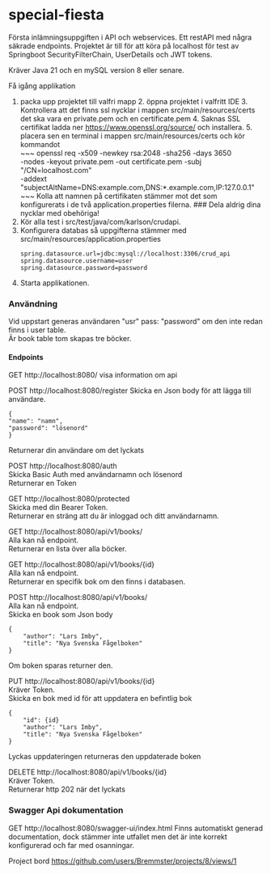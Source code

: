 # special-fiesta
Första inlämningsuppgiften i API och webservices. Ett restAPI med några säkrade endpoints.
Projektet är till för att köra på localhost för test av Springboot SecurityFilterChain, UserDetails och JWT tokens. 

Kräver Java 21 och en mySQL version 8 eller senare.

Få igång applikation
1. packa upp projektet till valfri mapp
   2. öppna projektet i valfritt IDE
      3. Kontrollera att det finns ssl nycklar i mappen src/main/resources/certs det ska vara en private.pem och en certificate.pem
         4. Saknas SSL certifikat ladda ner https://www.openssl.org/source/ och installera.
         5. placera sen en terminal i mappen src/main/resources/certs och kör kommandot  
           ~~~
            openssl req -x509 -newkey rsa:2048 -sha256 -days 3650 \
             -nodes -keyout private.pem -out certificate.pem -subj "/CN=localhost.com" \
             -addext "subjectAltName=DNS:example.com,DNS:*.example.com,IP:127.0.0.1"
         ~~~
         Kolla att namnen på certifikaten stämmer mot det som konfigurerats i de två application.properties filerna.
         ###         Dela aldrig dina nycklar med obehöriga!
4. Kör alla test i src/test/java/com/karlson/crudapi.
5. Konfigurera databas så uppgifterna stämmer med src/main/resources/application.properties
   ```
   spring.datasource.url=jdbc:mysql://localhost:3306/crud_api
   spring.datasource.username=user
   spring.datasource.password=password
   ```
6. Starta applikationen.

### Användning
Vid uppstart generas användaren "usr" pass: "password" om den inte redan finns i user table.  
Är book table tom skapas tre böcker.  

#### Endpoints
GET http://localhost:8080/
visa information om api

POST http://localhost:8080/register
Skicka en Json body för att lägga till användare.
```
{
"name": "namn",
"password": "lösenord"
}
```
Returnerar din användare om det lyckats 

POST http://localhost:8080/auth  
Skicka Basic Auth med användarnamn och lösenord  
Returnerar en Token  


GET http://localhost:8080/protected  
Skicka med din Bearer Token.  
Returnerar en sträng att du är inloggad och ditt användarnamn.  

GET http://localhost:8080/api/v1/books/  
Alla kan nå endpoint.  
Returnerar en lista över alla böcker.  

GET http://localhost:8080/api/v1/books/{id}  
Alla kan nå endpoint.  
Returnerar en specifik bok om den finns i databasen.


POST http://localhost:8080/api/v1/books/  
Alla kan nå endpoint.  
Skicka en book som Json body  
```
{
    "author": "Lars Imby",
    "title": "Nya Svenska Fågelboken"
}
```
Om boken sparas returner den.  

PUT http://localhost:8080/api/v1/books/{id}  
Kräver Token.  
Skicka en bok med id för att uppdatera en befintlig bok  
```
{
    "id": {id}
    "author": "Lars Imby",
    "title": "Nya Svenska Fågelboken"
}
```
Lyckas uppdateringen returneras den uppdaterade boken  

DELETE http://localhost:8080/api/v1/books/{id}  
Kräver Token.  
Returnerar http 202 när det lyckats 

### Swagger Api dokumentation
GET http://localhost:8080/swagger-ui/index.html
Finns automatiskt generad documentation, dock stämmer inte utfallet men det är inte korrekt konfigurerad och far med osanningar.






Project bord https://github.com/users/Bremmster/projects/8/views/1
